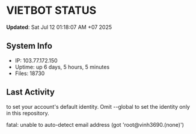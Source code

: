 # VIETBOT STATUS
**Updated**: Sat Jul 12 01:18:07 AM +07 2025

## System Info
- IP: 103.77.172.150
- Uptime: up 6 days, 5 hours, 5 minutes
- Files: 18730

## Last Activity

to set your account's default identity.
Omit --global to set the identity only in this repository.

fatal: unable to auto-detect email address (got 'root@vinh3690.(none)')
